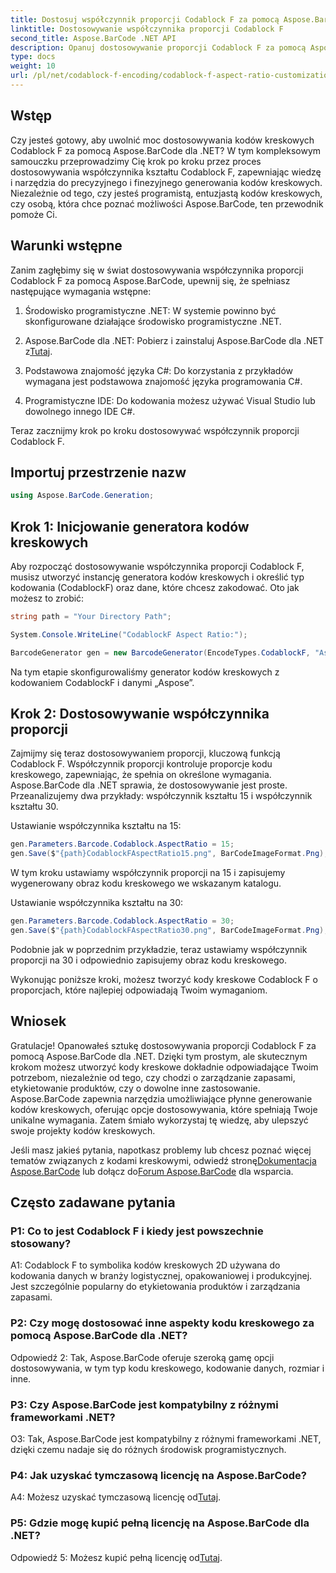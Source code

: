 ```yaml
---
title: Dostosuj współczynnik proporcji Codablock F za pomocą Aspose.BarCode dla .NET
linktitle: Dostosowywanie współczynnika proporcji Codablock F
second_title: Aspose.BarCode .NET API
description: Opanuj dostosowywanie proporcji Codablock F za pomocą Aspose.BarCode dla .NET. Bez wysiłku twórz precyzyjne kody kreskowe dostosowane do Twoich potrzeb.
type: docs
weight: 10
url: /pl/net/codablock-f-encoding/codablock-f-aspect-ratio-customization/
---
```

## Wstęp

Czy jesteś gotowy, aby uwolnić moc dostosowywania kodów kreskowych Codablock F za pomocą Aspose.BarCode dla .NET? W tym kompleksowym samouczku przeprowadzimy Cię krok po kroku przez proces dostosowywania współczynnika kształtu Codablock F, zapewniając wiedzę i narzędzia do precyzyjnego i finezyjnego generowania kodów kreskowych. Niezależnie od tego, czy jesteś programistą, entuzjastą kodów kreskowych, czy osobą, która chce poznać możliwości Aspose.BarCode, ten przewodnik pomoże Ci.

## Warunki wstępne

Zanim zagłębimy się w świat dostosowywania współczynnika proporcji Codablock F za pomocą Aspose.BarCode, upewnij się, że spełniasz następujące wymagania wstępne:

1. Środowisko programistyczne .NET: W systemie powinno być skonfigurowane działające środowisko programistyczne .NET.

2.  Aspose.BarCode dla .NET: Pobierz i zainstaluj Aspose.BarCode dla .NET z[Tutaj](https://releases.aspose.com/barcode/net/).

3. Podstawowa znajomość języka C#: Do korzystania z przykładów wymagana jest podstawowa znajomość języka programowania C#.

4. Programistyczne IDE: Do kodowania możesz używać Visual Studio lub dowolnego innego IDE C#.

Teraz zacznijmy krok po kroku dostosowywać współczynnik proporcji Codablock F.

## Importuj przestrzenie nazw

```csharp
using Aspose.BarCode.Generation;
```

## Krok 1: Inicjowanie generatora kodów kreskowych

Aby rozpocząć dostosowywanie współczynnika proporcji Codablock F, musisz utworzyć instancję generatora kodów kreskowych i określić typ kodowania (CodablockF) oraz dane, które chcesz zakodować. Oto jak możesz to zrobić:

```csharp
string path = "Your Directory Path";

System.Console.WriteLine("CodablockF Aspect Ratio:");

BarcodeGenerator gen = new BarcodeGenerator(EncodeTypes.CodablockF, "Aspose");
```

Na tym etapie skonfigurowaliśmy generator kodów kreskowych z kodowaniem CodablockF i danymi „Aspose”.

## Krok 2: Dostosowywanie współczynnika proporcji

Zajmijmy się teraz dostosowywaniem proporcji, kluczową funkcją Codablock F. Współczynnik proporcji kontroluje proporcje kodu kreskowego, zapewniając, że spełnia on określone wymagania. Aspose.BarCode dla .NET sprawia, że dostosowywanie jest proste. Przeanalizujemy dwa przykłady: współczynnik kształtu 15 i współczynnik kształtu 30.

Ustawianie współczynnika kształtu na 15:

```csharp
gen.Parameters.Barcode.Codablock.AspectRatio = 15;
gen.Save($"{path}CodablockFAspectRatio15.png", BarCodeImageFormat.Png);
```

W tym kroku ustawiamy współczynnik proporcji na 15 i zapisujemy wygenerowany obraz kodu kreskowego we wskazanym katalogu.

Ustawianie współczynnika kształtu na 30:

```csharp
gen.Parameters.Barcode.Codablock.AspectRatio = 30;
gen.Save($"{path}CodablockFAspectRatio30.png", BarCodeImageFormat.Png);
```

Podobnie jak w poprzednim przykładzie, teraz ustawiamy współczynnik proporcji na 30 i odpowiednio zapisujemy obraz kodu kreskowego.

Wykonując poniższe kroki, możesz tworzyć kody kreskowe Codablock F o proporcjach, które najlepiej odpowiadają Twoim wymaganiom.

## Wniosek

Gratulacje! Opanowałeś sztukę dostosowywania proporcji Codablock F za pomocą Aspose.BarCode dla .NET. Dzięki tym prostym, ale skutecznym krokom możesz utworzyć kody kreskowe dokładnie odpowiadające Twoim potrzebom, niezależnie od tego, czy chodzi o zarządzanie zapasami, etykietowanie produktów, czy o dowolne inne zastosowanie. Aspose.BarCode zapewnia narzędzia umożliwiające płynne generowanie kodów kreskowych, oferując opcje dostosowywania, które spełniają Twoje unikalne wymagania. Zatem śmiało wykorzystaj tę wiedzę, aby ulepszyć swoje projekty kodów kreskowych.

 Jeśli masz jakieś pytania, napotkasz problemy lub chcesz poznać więcej tematów związanych z kodami kreskowymi, odwiedź stronę[Dokumentacja Aspose.BarCode](https://reference.aspose.com/barcode/net/) lub dołącz do[Forum Aspose.BarCode](https://forum.aspose.com/c/barcode/13) dla wsparcia.

## Często zadawane pytania

### P1: Co to jest Codablock F i kiedy jest powszechnie stosowany?

A1: Codablock F to symbolika kodów kreskowych 2D używana do kodowania danych w branży logistycznej, opakowaniowej i produkcyjnej. Jest szczególnie popularny do etykietowania produktów i zarządzania zapasami.

### P2: Czy mogę dostosować inne aspekty kodu kreskowego za pomocą Aspose.BarCode dla .NET?

Odpowiedź 2: Tak, Aspose.BarCode oferuje szeroką gamę opcji dostosowywania, w tym typ kodu kreskowego, kodowanie danych, rozmiar i inne.

### P3: Czy Aspose.BarCode jest kompatybilny z różnymi frameworkami .NET?

O3: Tak, Aspose.BarCode jest kompatybilny z różnymi frameworkami .NET, dzięki czemu nadaje się do różnych środowisk programistycznych.

### P4: Jak uzyskać tymczasową licencję na Aspose.BarCode?

 A4: Możesz uzyskać tymczasową licencję od[Tutaj](https://purchase.aspose.com/temporary-license/).

### P5: Gdzie mogę kupić pełną licencję na Aspose.BarCode dla .NET?

 Odpowiedź 5: Możesz kupić pełną licencję od[Tutaj](https://purchase.aspose.com/buy).